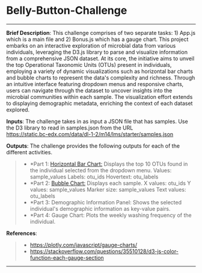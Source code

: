 # Belly-Button-Challenge
---
**Brief Description**: This challenge comprises of two separate tasks: 1) App.js which is a main file and 2) Bonus.js which has a gauge chart.
This project embarks on an interactive exploration of microbial data from various individuals, leveraging the D3.js library to parse and visualize information from a comprehensive JSON dataset. At its core, the initiative aims to unveil the top Operational Taxonomic Units (OTUs) present in individuals, employing a variety of dynamic visualizations such as horizontal bar charts and bubble charts to represent the data's complexity and richness. Through an intuitive interface featuring dropdown menus and responsive charts, users can navigate through the dataset to uncover insights into the microbial communities within each sample. The visualization effort extends to displaying demographic metadata, enriching the context of each dataset explored. 

**Inputs**: The challenge takes in as input a JSON file that has samples. Use the D3 library to read in samples.json from the URL<br>
https://static.bc-edx.com/data/dl-1-2/m14/lms/starter/samples.json


**Outputs**: The challenge provides the following outputs for each of the different activities.
> - *Part 1: [Horizontal Bar Chart:](https://github.com/Nithya-TKDR/Belly-Button-Challenge/blob/main/Images/hw02.png) Displays the top 10 OTUs found in the individual selected from the dropdown menu.
Values: sample_values
Labels: otu_ids
Hovertext: otu_labels
> - *Part 2: [Bubble Chart:](https://github.com/Nithya-TKDR/Belly-Button-Challenge/blob/main/Images/bubble_chart.png) Displays each sample.
X values: otu_ids
Y values: sample_values
Marker size: sample_values
Text values: otu_labels
> - *Part 3: Demographic Information Panel: Shows the selected individual's demographic information as key-value pairs.
> - *Part 4: Gauge Chart: Plots the weekly washing frequency of the individual.


**References**:
> - https://plotly.com/javascript/gauge-charts/
> - https://stackoverflow.com/questions/35510128/d3-js-color-function-each-gauge-section
---

 
